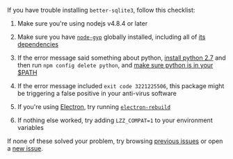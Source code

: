 If you have trouble installing `better-sqlite3`, follow this checklist:

1. Make sure you're using nodejs v4.8.4 or later

2. Make sure you have [`node-gyp`](https://github.com/nodejs/node-gyp#installation) globally installed, including all of [its dependencies](https://github.com/nodejs/node-gyp#on-unix)

3. If the error message said something about python, [install python 2.7](https://www.python.org/downloads/) and then run `npm config delete python`, and [make sure python is in your $PATH](https://github.com/JoshuaWise/better-sqlite3/issues/64#issuecomment-327029706)

4. If the error message included `exit code 3221225506`, this package might be triggering a false positive in your anti-virus software

5. If you're using [Electron](https://github.com/electron/electron), try running [`electron-rebuild`](https://www.npmjs.com/package/electron-rebuild)

6. If nothing else worked, try adding `LZZ_COMPAT=1` to your environment variables


If none of these solved your problem, try browsing [previous issues](https://github.com/JoshuaWise/better-sqlite3/issues?q=is%3Aissue) or open a [new issue](https://github.com/JoshuaWise/better-sqlite3/issues/new).
